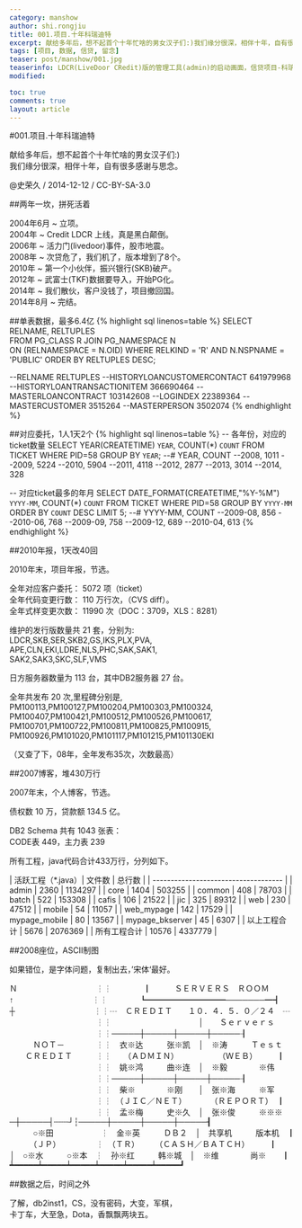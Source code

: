 ```yaml
---
category: manshow
author: shi.rongjiu
title: 001.项目.十年科瑞迪特
excerpt: 献给多年后，想不起首个十年忙啥的男女汉子们:)我们缘分很深，相伴十年，自有很多感谢与思念。
tags: [项目, 数据, 信贷, 留念]
teaser: post/manshow/001.jpg
teaserinfo: LDCR(LiveDoor CRedit)版的管理工具(admin)的启动画面，信贷项目-科瑞迪特(Credit)，2004年6月立项，2014年8月完结。
modified: 

toc: true
comments: true
layout: article
---
```


#001.项目.十年科瑞迪特

献给多年后，想不起首个十年忙啥的男女汉子们:)  
我们缘分很深，相伴十年，自有很多感谢与思念。

@史荣久 / 2014-12-12 / CC-BY-SA-3.0  

##两年一坎，拼死活着

2004年6月 ~ 立项。  
2004年 ~ Credit LDCR 上线，真是黑白颠倒。  
2006年 ~ 活力门(livedoor)事件，股市地震。  
2008年 ~ 次贷危了，我们机了，版本增到了8个。  
2010年 ~ 第一个小伙伴，振兴银行(SKB)破产。  
2012年 ~ 武富士(TKF)数据要导入，开始PG化。  
2014年 ~ 我们散伙，客户没钱了，项目撤回国。  
2014年8月 ~ 完结。

##单表数据，最多6.4亿
{% highlight sql linenos=table %}
SELECT RELNAME, RELTUPLES   
FROM PG_CLASS R JOIN PG_NAMESPACE N   
ON (RELNAMESPACE = N.OID) 
WHERE RELKIND = 'R' 
AND N.NSPNAME = 'PUBLIC'
ORDER BY RELTUPLES DESC;
 
--RELNAME RELTUPLES
--HISTORYLOANCUSTOMERCONTACT  641979968
--HISTORYLOANTRANSACTIONITEM  366690464
--MASTERLOANCONTRACT          103142608
--LOGINDEX                     22389364
--MASTERCUSTOMER                3515264
--MASTERPERSON                  3502074
{% endhighlight %}

##对应委托，1人1天2个
{% highlight sql linenos=table %}
-- 各年份，对应的ticket数量
SELECT YEAR(CREATETIME) `YEAR`, COUNT(*) `COUNT` 
FROM TICKET WHERE PID=58 GROUP BY `YEAR`;
--# YEAR, COUNT
--2008, 1011
--2009, 5224
--2010, 5904
--2011, 4118
--2012, 2877
--2013, 3014
--2014, 328
 
-- 对应ticket最多的年月
SELECT DATE_FORMAT(CREATETIME,"%Y-%M") `YYYY-MM`,
COUNT(*) `COUNT` FROM TICKET WHERE PID=58 
GROUP BY `YYYY-MM` ORDER BY `COUNT` DESC LIMIT 5;
--# YYYY-MM, COUNT
--2009-08, 856
--2010-06, 768
--2009-09, 758
--2009-12, 689
--2010-04, 613
{% endhighlight %}

##2010年报，1天改40回

2010年末，项目年报，节选。  

全年对应客户委托： 5072 项（ticket）  
全年代码变更行数： 110 万行次，（CVS diff）。  
全年式样变更次数： 11990 次（DOC：3709，XLS：8281）  

维护的发行版数量共 21 套，分别为:  
LDCR,SKB,SER,SKB2,GS,IKS,PLX,PVA,  
APE,CLN,EKI,LDRE,NLS,PHC,SAK,SAK1,  
SAK2,SAK3,SKC,SLF,VMS

日方服务器数量为 113 台，其中DB2服务器 27 台。

全年共发布 20 次,里程碑分别是,  
PM100113,PM100127,PM100204,PM100303,PM100324,
PM100407,PM100421,PM100512,PM100526,PM100617,
PM100701,PM100722,PM100811,PM100825,PM100915,
PM100926,PM101020,PM101117,PM101215,PM101130EKI

（又查了下，08年，全年发布35次，次数最高）

##2007博客，堆430万行

2007年末，个人博客，节选。  

债权数 10 万，贷款额 134.5 亿。

DB2 Schema 共有 1043 张表：  
CODE表 449，主力表 239  

所有工程，java代码合计433万行，分列如下。

| 活跃工程（*.java）|   文件数   | 总行数  |
| ------------------------------------  |
| admin           |    2360   | 1134297 |
| core            |    1404   |  503255 |
| common          |     408   |   78703 |
| batch           |     522   |  153308 |
| cafis           |     106   |   21522 |
| jic             |     325   |   89312 |
| web             |     230   |   47512 |
| mobile          |      54   |   11057 |
| web_mypage      |     142   |   17529 |
| mypage_mobile   |      80   |   13567 |
| mypage_bkserver |      45   |    6307 |
| 以上工程合计      |    5676   | 2076369 |
| 所有工程合计      |   10576   | 4337779 |


##2008座位，ASCII制图

如果错位，是字体问题，复制出去，’宋体‘最好。

<pre style="font-family:'宋体','simsun'">
Ｎ　　　　　　　　　　┆┆　　　　┃　　　ＳＥＲＶＥＲＳ　ＲＯＯＭ　　　┃
↑　　　　　　　　　　┆┆　　　　┗━━━━━━━━━━───────━┫
┼　　　　　　　　　　┆┆┄　ＣＲＥＤＩＴ　　１０．４．５．０／２４　┄┃
　　　　　　　　　　　┆┆　　　　　　　　　　　│　　Ｓｅｒｖｅｒｓ　　┃
　　　　　　　　　　　┆┆─────┼─────┼─────┼─────┨
　　　ＮＯＴ－　　　　┆┆　衣※达　　　张※凯　│　※涛　　　Ｔｅｓｔ　┃
　　ＣＲＥＤＩＴ　　　┆┆　　（ＡＤＭＩＮ）　　　　　　（ＷＥＢ）　　　┃
　　　　　　　　　　　┆┆　姚※鸿　　　曲※连　│　※毅　　　　※伟　　┃
　　　　　　　　　　　┆┆─────┼─────┼─────┼─────┨
　　　　　　　　　　　┆┆　柴※　　　　※刚　　│　张※海　　　※军　　┃
　　　　　　　　　　　┆┆　（ＪＩＣ／ＮＥＴ）　　　　（ＲＥＰＯＲＴ）　┃
　　　　　　　　　　　┆┆　孟※梅　　　史※久　│　张※俊　　　※※※　┃
─┼─────┤┄┄┄┘┆─────┼─────┼─────┼─────┨
　　　○※田　　　　　　┆　金※英　　　ＤＢ２　│　共享机　　　版本机　┃
　　　（ＪＰ）　　　　　┆　（ＴＲ）　　　（ＣＡＳＨ／ＢＡＴＣＨ）　　　┃
│　○※水　　　○※本　┆　孙※红　　　韩※城　│　※维　　　　尚※　　┃
┷━━━━━┷━━━━━┷━━━━━┷━━━━━┷━━━━━┷━━━━━┛
</pre>

##数据之后，时间之外

了解，db2inst1，CS，没有密码，大变，军棋，  
卡丁车，大至急，Dota，香飘飘两块五。
